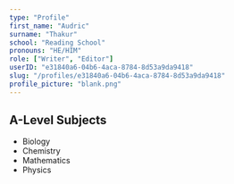 ```yaml
---
type: "Profile"
first_name: "Audric"
surname: "Thakur"
school: "Reading School"
pronouns: "HE/HIM"
role: ["Writer", "Editor"]
userID: "e31840a6-04b6-4aca-8784-8d53a9da9418"
slug: "/profiles/e31840a6-04b6-4aca-8784-8d53a9da9418"
profile_picture: "blank.png"
---
```


## A-Level Subjects

- Biology
- Chemistry
- Mathematics
- Physics
    